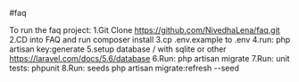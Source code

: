 #faq

To run the faq project:
1.Git Clone https://github.com/NivedhaLena/faq.git
2.CD into FAQ and run composer install
3.cp .env.example to .env
4.run: php artisan key:generate
5.setup database / with sqlite or other https://laravel.com/docs/5.6/database
6.Run: php artisan migrate
7.Run: unit tests: phpunit
8.Run: seeds php artisan migrate:refresh --seed
